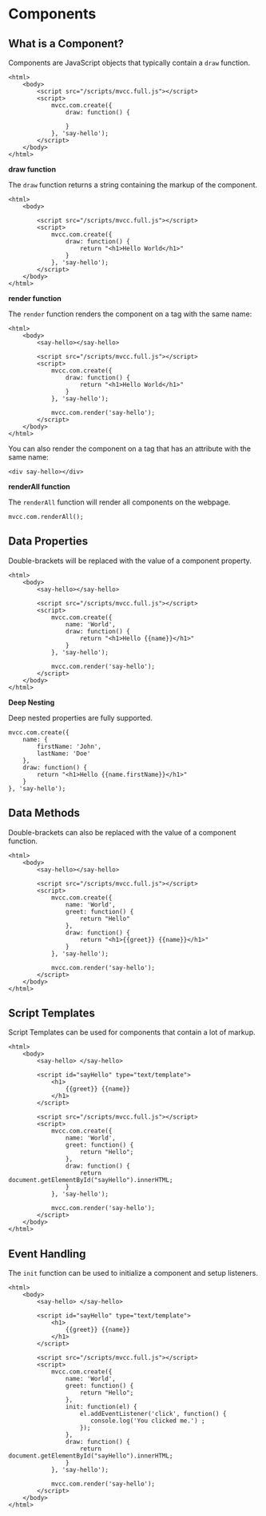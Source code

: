 # Components

## What is a Component?

Components are JavaScript objects that typically contain a `draw` function.

	<html>
		<body>
		    <script src="/scripts/mvcc.full.js"></script>
    		<script>
				mvcc.com.create({
	                draw: function() {
	                    
	                }
				}, 'say-hello');
	    	</script>
		</body>
	</html>
	
**draw function**

The `draw` function returns a string containing the markup of the component.
	
	<html>
		<body>
		    
		    <script src="/scripts/mvcc.full.js"></script>
    		<script>
				mvcc.com.create({
	                draw: function() {
	                    return "<h1>Hello World</h1>"
	                }
				}, 'say-hello');
		    </script>
		</body>
	</html>
	
**render function**

The `render` function renders the component on a tag with the same name:
	
	<html>
		<body>
		    <say-hello></say-hello>
		    
    		<script src="/scripts/mvcc.full.js"></script>
    		<script>
				mvcc.com.create({
	                draw: function() {
	                    return "<h1>Hello World</h1>"
	                }
				}, 'say-hello');
				
				mvcc.com.render('say-hello');
	    	</script>
		</body>
	</html>

You can also render the component on a tag that has an attribute with the same name:

	<div say-hello></div>

**renderAll function**

The `renderAll` function will render all components on the webpage.

    mvcc.com.renderAll();
	
## Data Properties

Double-brackets will be replaced with the value of a component property.

	<html>
		<body>
		    <say-hello></say-hello>
		    
    		<script src="/scripts/mvcc.full.js"></script>
    		<script>
				mvcc.com.create({
				    name: 'World',
	                draw: function() {
	                    return "<h1>Hello {{name}}</h1>"
	                }
				}, 'say-hello');
				
				mvcc.com.render('say-hello');
	    	</script>
		</body>
	</html>

**Deep Nesting**

Deep nested properties are fully supported.

	mvcc.com.create({
	    name: {
	        firstName: 'John',
	        lastName: 'Doe'
	    },
        draw: function() {
            return "<h1>Hello {{name.firstName}}</h1>"
        }
	}, 'say-hello');

## Data Methods

Double-brackets can also be replaced with the value of a component function.

	<html>
		<body>
		    <say-hello></say-hello>
		    
    		<script src="/scripts/mvcc.full.js"></script>
    		<script>
				mvcc.com.create({
				    name: 'World',
				    greet: function() {
				        return "Hello"
				    },
	                draw: function() {
	                    return "<h1>{{greet}} {{name}}</h1>"
	                }
				}, 'say-hello');
				
				mvcc.com.render('say-hello');
	    	</script>
		</body>
	</html>	

## Script Templates

Script Templates can be used for components that contain a lot of markup.

	<html>
		<body>
			<say-hello> </say-hello>

			<script id="sayHello" type="text/template">
			    <h1>
			        {{greet}} {{name}}
			    </h1>
		    </script>

		    <script src="/scripts/mvcc.full.js"></script>
			<script>
				mvcc.com.create({
				    name: 'World',
				    greet: function() {
				        return "Hello";
				    },				    
					draw: function() {
						return document.getElementById("sayHello").innerHTML;
					}
				}, 'say-hello');

				mvcc.com.render('say-hello');
			</script>
		</body>
	</html>

## Event Handling

The `init` function can be used to initialize a component and setup listeners.

	<html>
		<body>
			<say-hello> </say-hello>

			<script id="sayHello" type="text/template">
			    <h1>
			        {{greet}} {{name}}
			    </h1>
		    </script>
		    
		    <script src="/scripts/mvcc.full.js"></script>
			<script>
				mvcc.com.create({
				    name: 'World',
				    greet: function() {
				        return "Hello";
				    },		
				    init: function(el) {
				        el.addEventListener('click', function() {
				           console.log('You clicked me.') ;
				        });
				    },
					draw: function() {
						return document.getElementById("sayHello").innerHTML;
					}
				}, 'say-hello');

				mvcc.com.render('say-hello');
			</script>
		</body>
	</html>
    